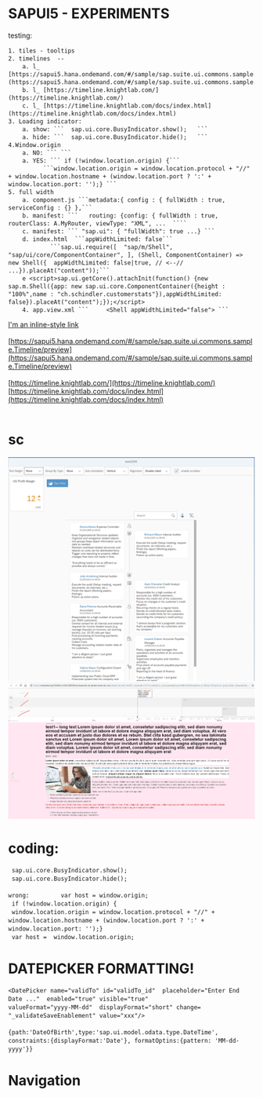 # SAPUI5 - EXPERIMENTS		

testing: 
	
	1. tiles - tooltips 
	2. timelines  -- 
		a. l_ [https://sapui5.hana.ondemand.com/#/sample/sap.suite.ui.commons.sample.Timeline/preview](https://sapui5.hana.ondemand.com/#/sample/sap.suite.ui.commons.sample.Timeline/preview)   
		b. l_ [https://timeline.knightlab.com/](https://timeline.knightlab.com/)
		c. l_ [https://timeline.knightlab.com/docs/index.html](https://timeline.knightlab.com/docs/index.html)
	3. Loading indicator: 
		a. show: ```  sap.ui.core.BusyIndicator.show();   ```
		a. hide: ```  sap.ui.core.BusyIndicator.hide();   ```
	4.Window.origin 
		a. NO: ``` ```
		a. YES: ``` if (!window.location.origin) {```
			  ```window.location.origin = window.location.protocol + "//" + window.location.hostname + (window.location.port ? ':' + window.location.port: '');} ```
	5. full width 
		a. component.js ```metadata:{ config : { fullWidth : true, serviceConfig : {} },```
		b. manifest: ```   routing: {config: { fullWidth : true, routerClass: A.MyRouter, viewType: "XML", ...  ````
		c. manifest: ``` "sap.ui": { "fullWidth": true ...} ```
		d. index.html  ```appWidthLimited: false``` 
				```sap.ui.require([  "sap/m/Shell",   "sap/ui/core/ComponentContainer", ], (Shell, ComponentContainer) => new Shell({  appWidthLimited: false|true, // <--// ...}).placeAt("content"));```
		e <script>sap.ui.getCore().attachInit(function() {new sap.m.Shell({app: new sap.ui.core.ComponentContainer({height : "100%",name : "ch.schindler.customerstats"}),appWidthLimited: false}).placeAt("content");});</script>
		4. app.view.xml ``` 	<Shell appWidthLimited="false"> ```
		
[I'm an inline-style link](https://www.google.com)<br/>
<br/>[https://sapui5.hana.ondemand.com/#/sample/sap.suite.ui.commons.sample.Timeline/preview](https://sapui5.hana.ondemand.com/#/sample/sap.suite.ui.commons.sample.Timeline/preview)   
<br/>[https://timeline.knightlab.com/](https://timeline.knightlab.com/)
<br/>[https://timeline.knightlab.com/docs/index.html](https://timeline.knightlab.com/docs/index.html)
<br/><br/>
# sc 
![pic1](https://github.com/davidvela/SAPUI5_EXPERIMENTS/blob/master/assets/test1234.PNG)
![pic2](https://github.com/davidvela/SAPUI5_EXPERIMENTS/blob/master/assets/test2.PNG)

# coding: 
 ```  sap.ui.core.BusyIndicator.show();   ``` <br/>
 ```  sap.ui.core.BusyIndicator.hide();   ```<br/><br/>
 ``` wrong: 		var host = window.origin; ```<br/>
 ``` if (!window.location.origin) {```<br/>
```  window.location.origin = window.location.protocol + "//" + window.location.hostname + (window.location.port ? ':' + window.location.port: '');} ```<br/>
```  var host =  window.location.origin; ```<br/>

# DATEPICKER FORMATTING!
``` <DatePicker name="validTo" id="validTo_id"  placeholder="Enter End Date ..."  enabled="true" visible="true" ``` <br/>
```	valueFormat="yyyy-MM-dd"  displayFormat="short" change= "_validateSaveEnablement" value="xxx"/> 	``` <br/>
```   														``` <br/>
```{path:'DateOfBirth',type:'sap.ui.model.odata.type.DateTime', 						``` <br/>
```	constraints:{displayFormat:'Date'}, formatOptins:{pattern: 'MM-dd-yyyy'}}				``` <br/>

# Navigation


